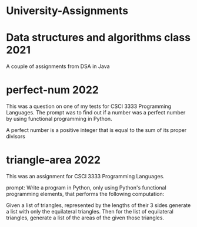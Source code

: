 # University-Assignments



# Data structures and algorithms class 2021
A couple of assignments from DSA in Java

# perfect-num 2022
This was a question on one of my tests for CSCI 3333 Programming Languages. The prompt was to find out if a number was a perfect number by using functional programming in Python.

A perfect number is a positive integer that is equal to the sum of its proper divisors

# triangle-area 2022
This was an assignment for CSCI 3333 Programming Languages. 

prompt:
Write a program in Python, only using Python's functional programming elements, that performs the following computation:

Given a list of triangles, represented by the lengths of their 3 sides generate a list with only the equilateral
triangles. Then for the list of equilateral triangles, generate a list of the areas of the given those triangles.


